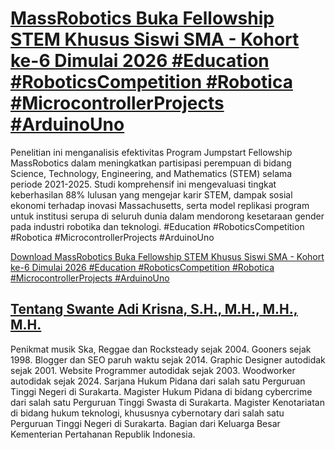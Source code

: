 # [MassRobotics Buka Fellowship STEM Khusus Siswi SMA - Kohort ke-6 Dimulai 2026 #Education #RoboticsCompetition #Robotica #MicrocontrollerProjects #ArduinoUno](https://swanteadikrisna.com/robot/website/7/massrobotics-fellowship-stem-siswi-sma-kohort-6-2026/)

Penelitian ini menganalisis efektivitas Program Jumpstart Fellowship MassRobotics dalam meningkatkan partisipasi perempuan di bidang Science, Technology, Engineering, and Mathematics (STEM) selama periode 2021-2025. Studi komprehensif ini mengevaluasi tingkat keberhasilan 88% lulusan yang mengejar karir STEM, dampak sosial ekonomi terhadap inovasi Massachusetts, serta model replikasi program untuk institusi serupa di seluruh dunia dalam mendorong kesetaraan gender pada industri robotika dan teknologi. #Education #RoboticsCompetition #Robotica #MicrocontrollerProjects #ArduinoUno 

[Download MassRobotics Buka Fellowship STEM Khusus Siswi SMA - Kohort ke-6 Dimulai 2026 #Education #RoboticsCompetition #Robotica #MicrocontrollerProjects #ArduinoUno](https://swanteadikrisna.com/robot/website/7/massrobotics-fellowship-stem-siswi-sma-kohort-6-2026/)


## [Tentang Swante Adi Krisna, S.H., M.H., M.H., M.H.](https://swanteadikrisna.com/)

Penikmat musik Ska, Reggae dan Rocksteady sejak 2004. Gooners sejak 1998. Blogger dan SEO paruh waktu sejak 2014. Graphic Designer autodidak sejak 2001. Website Programmer autodidak sejak 2003. Woodworker autodidak sejak 2024. Sarjana Hukum Pidana dari salah satu Perguruan Tinggi Negeri di Surakarta. Magister Hukum Pidana di bidang cybercrime dari salah satu Perguruan Tinggi Swasta di Surakarta. Magister Kenotariatan di bidang hukum teknologi, khususnya cybernotary dari salah satu Perguruan Tinggi Negeri di Surakarta. Bagian dari Keluarga Besar Kementerian Pertahanan Republik Indonesia.